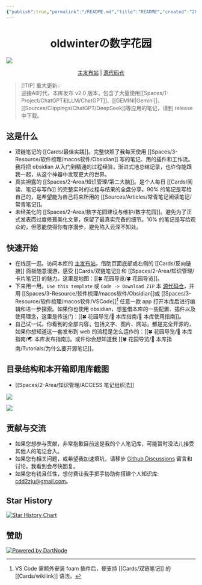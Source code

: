 ```yaml
---
{"publish":true,"permalink":"/README.md","title":"README","created":"2022-08-06","modified":"2025-07-08","published":"2025-07-08T22:41:02.398+08:00","tags":["本库教程"],"cssclasses":""}
---
```



<h1 align="center">oldwinterの数字花园</h1>
<img src="https://img.oldwinter.top/202208211431065.svg">
<p align="center">
	<a href="https://garden.oldwinter.top/README">主发布站</a> |
	<a href="https://github.com/oldwinter/knowledge-garden">源代码仓</a>
</p>

> [!TIP] 重大更新💡  
> 迎接AI时代，本库发布 v2.0 版本，包含了大量使用[[Spaces/1-Project/ChatGPT和LLM/ChatGPT]]、[[GEMINI\|Gemini]]、[[Sources/Clippings/ChatGPT/DeepSeek]]等应用的笔记，请到 release 中下载。

## 这是什么

- 双链笔记的 [[Cards/最佳实践]]。完整快照了我每天使用 [[Spaces/3-Resource/软件梳理/macos软件/Obsidian]] 写的笔记、用的插件和工作流。我将把 obsidian 从入门到精通的过程经验，渐进式地总结记录，也许你能跟我一起，从这个神器中发现更大的世界。
- 真实袒露的 [[Spaces/2-Area/知识管理/第二大脑]]。是个人每日 [[Cards/阅读、笔记与写作]] 的完整实时的过程与结果的全盘分享。90% 的笔记是写给自己的，是希望能为自己将来所用的 [[Sources/Articles/常青笔记阅读笔记/常青笔记]]。
- 未经美化的 [[Spaces/2-Area/数字花园建设与维护/数字花园]]。避免为了正式发表而过度修葺美化文章，保留了最真实完备的细节。10% 的笔记是写给观众的，但愿能使得你有序漫步，避免陷入云深不知处。

## 快速开始

- 在线逛一逛。访问本库的 [主发布站](https://garden.oldwinter.top/README#%E5%BF%AB%E9%80%9F%E5%BC%80%E5%A7%8B)，借助页面底部或右侧的 [[Cards/反向链接]] 面板随意漫游，感受 [[Cards/双链笔记]] 和 [[Spaces/2-Area/知识管理/卡片笔记]] 的魅力。这里是地图：[[🍀 花园导览/🍀 花园导览]]。
- 下来用一用。`Use this template` 或 `Code -> Download ZIP` 本 [源代码仓](https://github.com/oldwinter/knowledge-garden)，并用 [[Spaces/3-Resource/软件梳理/macos软件/Obsidian]]或 [[Spaces/3-Resource/软件梳理/macos软件/VSCode]][^3] 任意一款 app 打开本库后进行编辑和进一步探索。如果你也使用 obsidian，想鉴借本库的一些配置、插件以及使用理念，这里是传送门：[[🍀 花园导览/🧰 本库指南/🧰 本库使用指南]]。
- 自己试一试。你看到的全部内容，包括文字、图片、网站，都是完全开源的，如果你想知道这一套发布到 web 的流程是怎么运作的：[[🍀 花园导览/🧰 本库指南/🌏 本库发布指南]]。或许你会想知道我 [[🍀 花园导览/🧰 本库指南/Tutorials/为什么要开源笔记]]。

## 目录结构和本开箱即用库截图

- [[Spaces/2-Area/知识管理/ACCESS 笔记组织法]]

![](https://img.oldwinter.top/白.png)

![](https://img.oldwinter.top/黑.png)

## 贡献与交流

- 如果您想参与贡献，非常抱歉目前这是我的个人笔记库，可能暂时没法儿接受其他人的笔记合入。
- 如果您有相关问题，或希望我加速填坑，请移步 [Github Discussions](https://github.com/oldwinter/knowledge-garden/discussions) 留言和讨论。我看到会尽快回复。
- 如果您有钱且任性，想付费让我手把手协助你搭建个人知识库: cdd2zju@gmail.com。

## Star History

[![Star History Chart](https://api.star-history.com/svg?repos=oldwinter/knowledge-garden&type=Date)](https://star-history.com/#oldwinter/knowledge-garden&Date)

## 赞助

[![Powered by DartNode](https://dartnode.com/branding/DN-Open-Source-sm.png)](https://dartnode.com "Powered by DartNode - Free VPS for Open Source")

[^3]: VS Code 需额外安装 foam 插件后，便支持 [[Cards/双链笔记]] 的 [[Cards/wikilink]] 语法。
